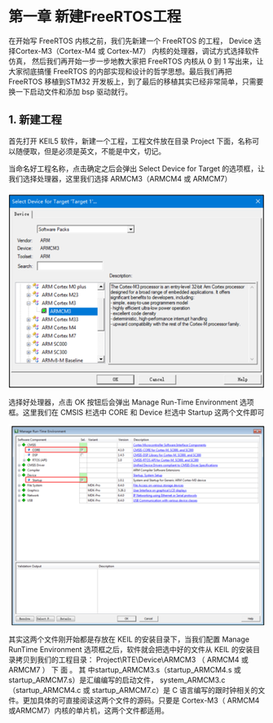 # 第一章 新建FreeRTOS工程

在开始写 FreeRTOS 内核之前，我们先新建一个 FreeRTOS 的工程， Device 选择Cortex-M3（Cortex-M4 或 Cortex-M7） 内核的处理器，调试方式选择软件仿真， 然后我们再开始一步一步地教大家把 FreeRTOS 内核从 0 到 1 写出来，让大家彻底搞懂 FreeRTOS 的内部实现和设计的哲学思想。最后我们再把 FreeRTOS 移植到STM32 开发板上，到了最后的移植其实已经非常简单，只需要换一下启动文件和添加 bsp 驱动就行。

## 1. 新建工程

首先打开 KEIL5 软件，新建一个工程，工程文件放在目录 Project 下面，名称可以随便取，但是必须是英文，不能是中文，切记。

当命名好工程名称，点击确定之后会弹出 Select Device for Target 的选项框，让我们选择处理器，这里我们选择 ARMCM3（ARMCM4 或 ARMCM7）

![屏幕截图 2025-06-28 150157.png](https://raw.githubusercontent.com/hazy1k/My-drawing-bed/main/2025/06/28-15-02-03-屏幕截图%202025-06-28%20150157.png)

选择好处理器，点击 OK 按钮后会弹出 Manage Run-Time Environment 选项框。这里我们在 CMSIS 栏选中 CORE 和 Device 栏选中 Startup 这两个文件即可

![屏幕截图 2025-06-28 150224.png](https://raw.githubusercontent.com/hazy1k/My-drawing-bed/main/2025/06/28-15-02-27-屏幕截图%202025-06-28%20150224.png)

其实这两个文件刚开始都是存放在 KEIL 的安装目录下，当我们配置 Manage RunTime Environment 选项框之后，软件就会把选中好的文件从 KEIL 的安装目录拷贝到我们的工程目录： Project\RTE\Device\ARMCM3 （ ARMCM4 或 ARMCM7 ） 下 面 。 其 中startup_ARMCM3.s（startup_ARMCM4.s 或 startup_ARMCM7.s）是汇编编写的启动文件， system_ARMCM3.c（startup_ARMCM4.c 或 startup_ARMCM7.c）是 C 语言编写的跟时钟相关的文件。更加具体的可直接阅读这两个文件的源码。只要是 Cortex-M3（ ARMCM4 或ARMCM7）内核的单片机，这两个文件都适用。


